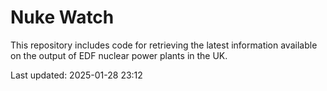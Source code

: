 # Nuke Watch

This repository includes code for retrieving the latest information available on the output of EDF nuclear power plants in the UK.

Last updated: 2025-01-28 23:12